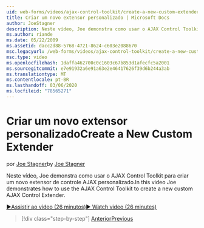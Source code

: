 ```yaml
---
uid: web-forms/videos/ajax-control-toolkit/create-a-new-custom-extender
title: Criar um novo extensor personalizado | Microsoft Docs
author: JoeStagner
description: Neste vídeo, Joe demonstra como usar o AJAX Control Toolkit para criar um novo extensor de controle AJAX personalizado.
ms.author: riande
ms.date: 05/22/2009
ms.assetid: dacc2d88-5768-4721-8624-c603e2088670
msc.legacyurl: /web-forms/videos/ajax-control-toolkit/create-a-new-custom-extender
msc.type: video
ms.openlocfilehash: 1daffa462700c0c1603c67b853d1afecfc5a2001
ms.sourcegitcommit: e7e91932a6e91a63e2e46417626f39d6b244a3ab
ms.translationtype: MT
ms.contentlocale: pt-BR
ms.lasthandoff: 03/06/2020
ms.locfileid: "78565271"
---
```

# <a name="create-a-new-custom-extender"></a><span data-ttu-id="f5d3d-103">Criar um novo extensor personalizado</span><span class="sxs-lookup"><span data-stu-id="f5d3d-103">Create a New Custom Extender</span></span>

<span data-ttu-id="f5d3d-104">por [Joe Stagner](https://github.com/JoeStagner)</span><span class="sxs-lookup"><span data-stu-id="f5d3d-104">by [Joe Stagner](https://github.com/JoeStagner)</span></span>

<span data-ttu-id="f5d3d-105">Neste vídeo, Joe demonstra como usar o AJAX Control Toolkit para criar um novo extensor de controle AJAX personalizado.</span><span class="sxs-lookup"><span data-stu-id="f5d3d-105">In this video Joe demonstrates how to use the AJAX Control Toolkit to create a new custom AJAX Control Extender.</span></span>

[<span data-ttu-id="f5d3d-106">&#9654;Assistir ao vídeo (26 minutos)</span><span class="sxs-lookup"><span data-stu-id="f5d3d-106">&#9654; Watch video (26 minutes)</span></span>](https://channel9.msdn.com/Blogs/ASP-NET-Site-Videos/create-a-new-custom-extender)

> [!div class="step-by-step"]
> [<span data-ttu-id="f5d3d-107">Anterior</span><span class="sxs-lookup"><span data-stu-id="f5d3d-107">Previous</span></span>](editor-control-custom.md)
